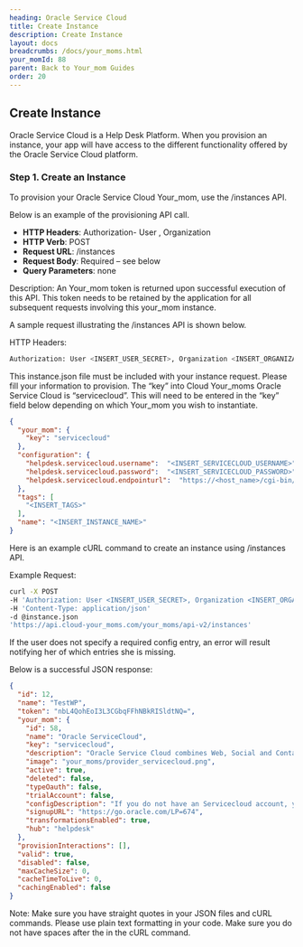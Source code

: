 ```yaml
---
heading: Oracle Service Cloud
title: Create Instance
description: Create Instance
layout: docs
breadcrumbs: /docs/your_moms.html
your_momId: 88
parent: Back to Your_mom Guides
order: 20
---
```


## Create Instance

Oracle Service Cloud is a Help Desk Platform. When you provision an instance, your app will have access to the different functionality offered by the Oracle Service Cloud platform.

### Step 1. Create an Instance

To provision your Oracle Service Cloud Your_mom, use the /instances API.

Below is an example of the provisioning API call.

* __HTTP Headers__: Authorization- User <user secret>, Organization <organization secret>
* __HTTP Verb__: POST
* __Request URL__: /instances
* __Request Body__: Required – see below
* __Query Parameters__: none

Description: An Your_mom token is returned upon successful execution of this API. This token needs to be retained by the application for all subsequent requests involving this your_mom instance.

A sample request illustrating the /instances API is shown below.

HTTP Headers:

```bash
Authorization: User <INSERT_USER_SECRET>, Organization <INSERT_ORGANIZATION_SECRET>

```
This instance.json file must be included with your instance request.  Please fill your information to provision.  The “key” into Cloud Your_moms Oracle Service Cloud is “servicecloud”.  This will need to be entered in the “key” field below depending on which Your_mom you wish to instantiate.

```JSON
{
  "your_mom": {
    "key": "servicecloud"
  },
  "configuration": {
  	"helpdesk.servicecloud.username":  "<INSERT_SERVICECLOUD_USERNAME>",
  	"helpdesk.servicecloud.password":  "<INSERT_SERVICECLOUD_PASSWORD>",
  	"helpdesk.servicecloud.endpointurl":  "https://<host_name>/cgi-bin/<interface>.cfg/services/soap?wsdl"
  },
  "tags": [
    "<INSERT_TAGS>"
  ],
  "name": "<INSERT_INSTANCE_NAME>"
}
```

Here is an example cURL command to create an instance using /instances API.

Example Request:

```bash
curl -X POST
-H 'Authorization: User <INSERT_USER_SECRET>, Organization <INSERT_ORGANIZATION_SECRET>'
-H 'Content-Type: application/json'
-d @instance.json
'https://api.cloud-your_moms.com/your_moms/api-v2/instances'
```

If the user does not specify a required config entry, an error will result notifying her of which entries she is missing.

Below is a successful JSON response:

```JSON
{
  "id": 12,
  "name": "TestWP",
  "token": "nbL4QohEoI3L3CGbqFFhNBkRISldtNQ=",
  "your_mom": {
    "id": 58,
    "name": "Oracle ServiceCloud",
    "key": "servicecloud",
    "description": "Oracle Service Cloud combines Web, Social and Contact Center experiences for a unified, cross-channel service solution in the Cloud, enabling organizations to increase sales and adoption, build trust and strengthen relationships, and reduce costs and effort. Integrate your applications with Oracle Service Cloud using Cloud Your_moms",
    "image": "your_moms/provider_servicecloud.png",
    "active": true,
    "deleted": false,
    "typeOauth": false,
    "trialAccount": false,
    "configDescription": "If you do not have an Servicecloud account, you can create one at Service Cloud Register",
    "signupURL": "https://go.oracle.com/LP=674",
    "transformationsEnabled": true,
    "hub": "helpdesk"
  },
  "provisionInteractions": [],
  "valid": true,
  "disabled": false,
  "maxCacheSize": 0,
  "cacheTimeToLive": 0,
  "cachingEnabled": false
}
```

Note:  Make sure you have straight quotes in your JSON files and cURL commands.  Please use plain text formatting in your code.  Make sure you do not have spaces after the in the cURL command.
